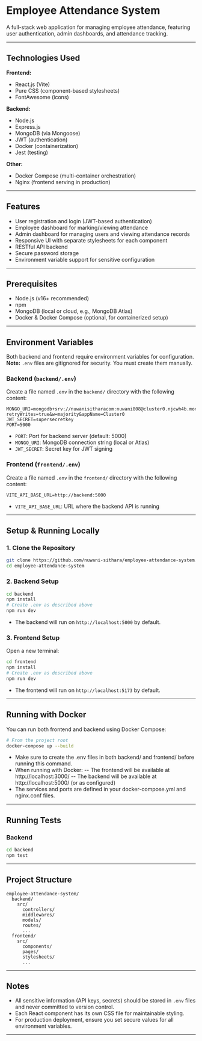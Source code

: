 # Employee Attendance System

A full-stack web application for managing employee attendance, featuring user authentication, admin dashboards, and attendance tracking.

---

## Technologies Used

**Frontend:**
- React.js (Vite)
- Pure CSS (component-based stylesheets)
- FontAwesome (icons)

**Backend:**
- Node.js
- Express.js
- MongoDB (via Mongoose)
- JWT (authentication)
- Docker (containerization)
- Jest (testing)

**Other:**
- Docker Compose (multi-container orchestration)
- Nginx (frontend serving in production)

---

## Features

- User registration and login (JWT-based authentication)
- Employee dashboard for marking/viewing attendance
- Admin dashboard for managing users and viewing attendance records
- Responsive UI with separate stylesheets for each component
- RESTful API backend
- Secure password storage
- Environment variable support for sensitive configuration

---

## Prerequisites

- Node.js (v16+ recommended)
- npm
- MongoDB (local or cloud, e.g., MongoDB Atlas)
- Docker & Docker Compose (optional, for containerized setup)

---

## Environment Variables

Both backend and frontend require environment variables for configuration.  
**Note:** `.env` files are gitignored for security. You must create them manually.

### Backend (`backend/.env`)

Create a file named `.env` in the `backend/` directory with the following content:

```env
MONGO_URI=mongodb+srv://nuwanisitharacom:nuwani808@cluster0.njcwh4b.mongodb.net/system_db?retryWrites=true&w=majority&appName=Cluster0
JWT_SECRET=supersecretkey
PORT=5000
```

- `PORT`: Port for backend server (default: 5000)
- `MONGO_URI`: MongoDB connection string (local or Atlas)
- `JWT_SECRET`: Secret key for JWT signing

### Frontend (`frontend/.env`)

Create a file named `.env` in the `frontend/` directory with the following content:

```env
VITE_API_BASE_URL=http://backend:5000
```

- `VITE_API_BASE_URL`: URL where the backend API is running

---

## Setup & Running Locally

### 1. Clone the Repository

```bash
git clone https://github.com/nuwani-sithara/employee-attendance-system.git
cd employee-attendance-system
```

### 2. Backend Setup

```bash
cd backend
npm install
# Create .env as described above
npm run dev
```

- The backend will run on `http://localhost:5000` by default.

### 3. Frontend Setup

Open a new terminal:

```bash
cd frontend
npm install
# Create .env as described above
npm run dev
```

- The frontend will run on `http://localhost:5173` by default.

---

## Running with Docker

You can run both frontend and backend using Docker Compose:

```bash
# From the project root
docker-compose up --build
```

- Make sure to create the .env files in both backend/ and frontend/ before running this command.
- When running with Docker:
    -- The frontend will be available at http://localhost:3000/
    -- The backend will be available at http://localhost:5000/ (or as configured)
- The services and ports are defined in your docker-compose.yml and nginx.conf files.

---

## Running Tests

### Backend

```bash
cd backend
npm test
```

---

## Project Structure

```
employee-attendance-system/
  backend/
    src/
      controllers/
      middlewares/
      models/
      routes/
      ...
  frontend/
    src/
      components/
      pages/
      stylesheets/
      ...
```

---

## Notes

- All sensitive information (API keys, secrets) should be stored in `.env` files and never committed to version control.
- Each React component has its own CSS file for maintainable styling.
- For production deployment, ensure you set secure values for all environment variables.

---
